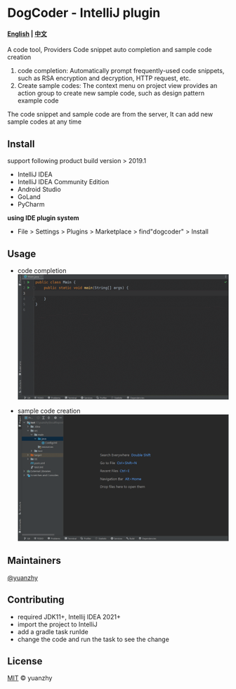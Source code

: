 # DogCoder - IntelliJ plugin

#### [English](README.md) | [中文](README_CN.md)

A code tool, Providers Code snippet auto completion and sample code creation

1. code completion: Automatically prompt frequently-used code snippets, such as RSA encryption and decryption, HTTP request, etc.
2. Create sample codes: The context menu on project view provides an action group to create new sample code, such as design pattern example code

The code snippet and sample code are from the server, It can add new sample codes at any time

## Install

support following product build version > 2019.1

- IntelliJ IDEA
- IntelliJ IDEA Community Edition
- Android Studio
- GoLand
- PyCharm

**using IDE plugin system**

- File > Settings > Plugins > Marketplace > find"dogcoder" > Install

## Usage

- code completion
  ![codeCompletion](https://raw.githubusercontent.com/yuanzhy/dogcoder/master/usage/codeCompletion.gif)

- sample code creation
  ![new](https://raw.githubusercontent.com/yuanzhy/dogcoder/master/usage/new.gif)

## Maintainers

[@yuanzhy](https://github.com/yuanzhy)

## Contributing

- required JDK11+, Intellij IDEA 2021+
- import the project to IntelliJ
- add a gradle task runIde
- change the code and run the task to see the change

## License

[MIT](LICENSE) © yuanzhy